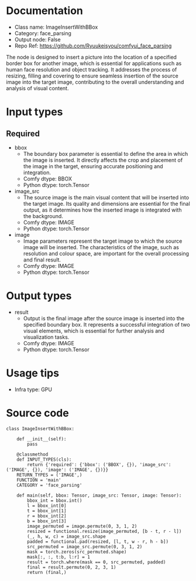 # Documentation
- Class name: ImageInsertWithBBox
- Category: face_parsing
- Output node: False
- Repo Ref: https://github.com/Ryuukeisyou/comfyui_face_parsing

The node is designed to insert a picture into the location of a specified border box for another image, which is essential for applications such as human face resolution and object tracking. It addresses the process of resizing, filling and covering to ensure seamless insertion of the source image into the target image, contributing to the overall understanding and analysis of visual content.

# Input types
## Required
- bbox
    - The boundary box parameter is essential to define the area in which the image is inserted. It directly affects the crop and placement of the image in the target, ensuring accurate positioning and integration.
    - Comfy dtype: BBOX
    - Python dtype: torch.Tensor
- image_src
    - The source image is the main visual content that will be inserted into the target image. Its quality and dimensions are essential for the final output, as it determines how the inserted image is integrated with the background.
    - Comfy dtype: IMAGE
    - Python dtype: torch.Tensor
- image
    - Image parameters represent the target image to which the source image will be inserted. The characteristics of the image, such as resolution and colour space, are important for the overall processing and final result.
    - Comfy dtype: IMAGE
    - Python dtype: torch.Tensor

# Output types
- result
    - Output is the final image after the source image is inserted into the specified boundary box. It represents a successful integration of two visual elements, which is essential for further analysis and visualization tasks.
    - Comfy dtype: IMAGE
    - Python dtype: torch.Tensor

# Usage tips
- Infra type: GPU

# Source code
```
class ImageInsertWithBBox:

    def __init__(self):
        pass

    @classmethod
    def INPUT_TYPES(cls):
        return {'required': {'bbox': ('BBOX', {}), 'image_src': ('IMAGE', {}), 'image': ('IMAGE', {})}}
    RETURN_TYPES = ('IMAGE',)
    FUNCTION = 'main'
    CATEGORY = 'face_parsing'

    def main(self, bbox: Tensor, image_src: Tensor, image: Tensor):
        bbox_int = bbox.int()
        l = bbox_int[0]
        t = bbox_int[1]
        r = bbox_int[2]
        b = bbox_int[3]
        image_permuted = image.permute(0, 3, 1, 2)
        resized = functional.resize(image_permuted, [b - t, r - l])
        (_, h, w, c) = image_src.shape
        padded = functional.pad(resized, [l, t, w - r, h - b])
        src_permuted = image_src.permute(0, 3, 1, 2)
        mask = torch.zeros(src_permuted.shape)
        mask[:, :, t:b, l:r] = 1
        result = torch.where(mask == 0, src_permuted, padded)
        final = result.permute(0, 2, 3, 1)
        return (final,)
```